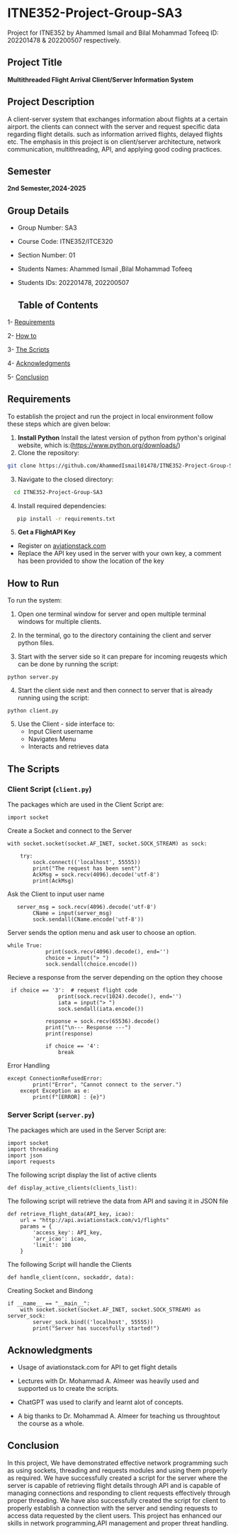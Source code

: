 # ITNE352-Project-Group-SA3
Project for ITNE352 by Ahammed Ismail and Bilal Mohammad Tofeeq ID: 202201478 &amp; 202200507 respectively.

## **Project Title**

**Multithreaded Flight Arrival Client/Server Information System**

## **Project Description**
A client-server system that exchanges information about flights at a certain airport. the clients can connect with the server and request specific data regarding flight details. such as information arrived flights, delayed flights etc. The emphasis in this project is on client/server architecture, network communication, multithreading, API, and applying good coding practices.

## **Semester**

**2nd Semester,2024-2025**


## **Group Details**

* Group Number: SA3
  
* Course Code: ITNE352/ITCE320

* Section Number: 01

* Students Names: Ahammed Ismail ,Bilal Mohammad Tofeeq  

* Students IDs: 202201478, 202200507

  ## Table of Contents

1- [Requirements](#requirements)

2- [How to](#How-to)

3- [The Scripts](#the-scripts)

4- [Acknowledgments](Acknowledgments)

5- [Conclusion](#Conclusion)

## **Requirements**

To establish the project and run the project in local environment follow these steps which are given below:

1. **Install Python** Install the latest version of python from python's original website, which is:(https://www.python.org/downloads/)
2. Clone the repository:
```bash
git clone https://github.com/AhammedIsmail01478/ITNE352-Project-Group-SA3
 ```  

3. Navigate to the closed directory:
 ```bash
   cd ITNE352-Project-Group-SA3
   ```  

4. Install required dependencies:
```bash
   pip install -r requirements.txt
   ``` 

5. **Get a FlightAPI Key**
- Register on [aviationstack.com](https://aviationstack.com/)  
- Replace the API key used in the server with your own key, a comment has been provided to show the location of the key


## **How to Run**
 
To run the system:

 1. Open one terminal window for server and open multiple terminal windows for multiple clients.

 2. In the terminal, go to the directory containing the client and server python files.

 3. Start with the server side so it can prepare for incoming reuqests which can be done by running the script:
 ```
 python server.py
 ```

 4. Start the client side next and then connect to server that is already running using the script:
 ```
 python client.py
 ```
 5. Use the Client - side interface to:
     - Input Client username
     - Navigates Menu
     - Interacts and retrieves data
   
  
## **The Scripts**

### **Client Script (`client.py`)**

The packages which are used in the Client Script are:
```
import socket
```
Create a Socket and connect to the Server
```
with socket.socket(socket.AF_INET, socket.SOCK_STREAM) as sock:

    try:
        sock.connect(('localhost', 55555))
        print("The request has been sent")         
        AckMsg = sock.recv(4096).decode('utf-8')      
        print(AckMsg)
```

Ask the Client to input user name
```
   server_msg = sock.recv(4096).decode('utf-8')     
        CName = input(server_msg)
        sock.sendall(CName.encode('utf-8'))
```

Server sends the option menu and ask user to choose an option.
```
while True:
            print(sock.recv(4096).decode(), end='') 
            choice = input("> ")
            sock.sendall(choice.encode())
```

Recieve a response from the server depending on the option they choose
```
 if choice == '3':  # request flight code
                print(sock.recv(1024).decode(), end='')         
                iata = input("> ")
                sock.sendall(iata.encode())

            response = sock.recv(65536).decode()         
            print("\n--- Response ---")
            print(response)          

            if choice == '4':
                break    
```

Error Handling
```
except ConnectionRefusedError:             
        print("Error", "Cannot connect to the server.")
    except Exception as e:
        print(f"[ERROR] : {e}")
```

### **Server Script (`server.py`)**
The packages which are used in the Server Script are:
```
import socket
import threading
import json
import requests
```

The following script display the list of active clients
```
def display_active_clients(clients_list):
```

The following script will retrieve the data from API and saving it in JSON file
```
def retrieve_flight_data(API_key, icao):       
    url = "http://api.aviationstack.com/v1/flights"
    params = {
        'access_key': API_key,
        'arr_icao': icao,
        'limit': 100
    }
```

The following Script will handle the Clients
```
def handle_client(conn, sockaddr, data): 
```

Creating Socket and Bindong
```
if __name__ == "__main__":        
    with socket.socket(socket.AF_INET, socket.SOCK_STREAM) as server_sock:
        server_sock.bind(('localhost', 55555))         
        print("Server has succesfully started!")

```

## Acknowledgments

* Usage of aviationstack.com for API to get flight details

* Lectures with Dr. Mohammad A. Almeer was heavily used and supported us to create the scripts.

* ChatGPT was used to clarify and learnt alot of concepts.

* A big thanks to Dr. Mohammad A. Almeer for teaching us throughtout the course as a whole.

 ## Conclusion  

 In this project, We have demonstrated effective network programming such as using sockets, threading and requests modules and using them properly as required. We have successfully created a script for the server where the server is capable of retrieving flight details through API and is capable of managing connections and responding to client requests effectively through proper threading. We have also successfully created the script for client to properly establish a connection with the server and sending requests to access data requested by the client users. This project has enhanced our skills in network programming,API management and proper threat handling.

 
